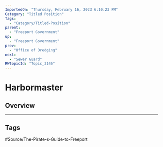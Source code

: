 ```yaml
---
ImportedOn: "Thursday, February 16, 2023 6:10:23 PM"
Category: "Titled Position"
Tags:
  - "Category/Titled-Position"
parent:
  - "Freeport Government"
up:
  - "Freeport Government"
prev:
  - "Office of Dredging"
next:
  - "Sewer Guard"
RWtopicId: "Topic_3146"
---
```

# Harbormaster
## Overview

---
## Tags
#Source/The-Pirate-s-Guide-to-Freeport

